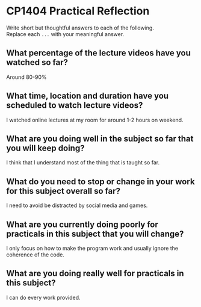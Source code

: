 # CP1404 Practical Reflection

Write short but thoughtful answers to each of the following.  
Replace each `...` with your meaningful answer.

## What percentage of the lecture videos have you watched so far?

Around 80-90%

## What time, location and duration have you scheduled to watch lecture videos?

I watched online lectures at my room for around 1-2 hours on weekend.

## What are you doing well in the subject so far that you will keep doing?

I think that I understand most of the thing that is taught so far.

## What do you need to stop or change in your work for this subject overall so far?

I need to avoid be distracted by social media and games.

## What are you currently doing poorly for practicals in this subject that you will change?

I only focus on how to make the program work and usually ignore the coherence of the code. 

## What are you doing really well for practicals in this subject?

I can do every work provided.
